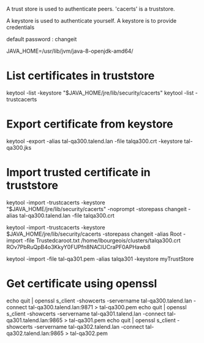 A trust store is used to authenticate peers.
'cacerts' is a truststore.

A keystore is used to authenticate yourself.
A keystore is to provide credentials

default password : changeit

JAVA_HOME=/usr/lib/jvm/java-8-openjdk-amd64/

# List certificates in truststore
keytool -list -keystore "$JAVA_HOME/jre/lib/security/cacerts"
keytool -list -trustcacerts

# Export certificate from keystore
keytool -export -alias tal-qa300.talend.lan -file talqa300.crt -keystore tal-qa300.jks

# Import trusted certificate in truststore
keytool -import -trustcacerts -keystore "$JAVA_HOME/jre/lib/security/cacerts" -noprompt -storepass changeit -alias tal-qa300.talend.lan -file talqa300.crt




keytool -import -trustcacerts -keystore $JAVA_HOME/jre/lib/security/cacerts -storepass changeit -alias Root -import -file Trustedcaroot.txt
/home/lbourgeois/clusters/talqa300.crt
ROv7PbRuQpB4o3KkyY0FUPfn8NAClUCraPF0APHawb8




keytool -import -file tal-qa301.pem -alias talqa301 -keystore myTrustStore


# Get certificate using openssl

echo quit | openssl s_client -showcerts -servername tal-qa300.talend.lan -connect tal-qa300.talend.lan:9871 > tal-qa300.pem
echo quit | openssl s_client -showcerts -servername tal-qa301.talend.lan -connect tal-qa301.talend.lan:9865 > tal-qa301.pem
echo quit | openssl s_client -showcerts -servername tal-qa302.talend.lan -connect tal-qa302.talend.lan:9865 > tal-qa302.pem
